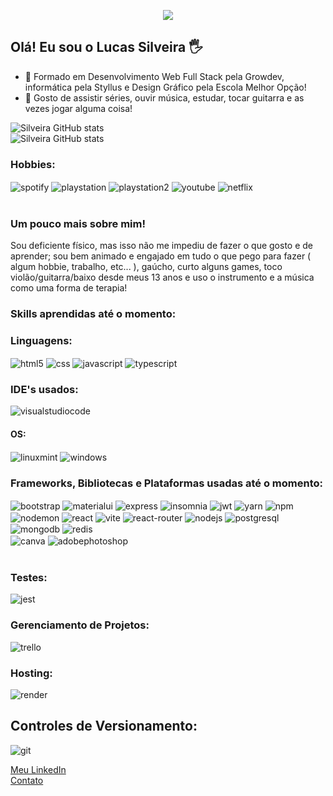 <p align="center"><img src="https://i.imgur.com/A6bWGFl.gif"/></p>

## Olá! Eu sou o Lucas Silveira 🖐️

- 🔭 Formado em Desenvolvimento Web Full Stack pela Growdev, informática pela Styllus e Design Gráfico pela Escola Melhor Opção!
- 👯 Gosto de assistir séries, ouvir música, estudar, tocar guitarra e as vezes jogar alguma coisa!

![Silveira GitHub stats](https://github-readme-stats.vercel.app/api?username=eusouolukkas&theme=blue-green)
<br/>
![Silveira GitHub stats](https://github-readme-stats.vercel.app/api/top-langs/?username=eusouolukkas&theme=blue-green)



### Hobbies:

<div style="display: inline_block">
  <img align="center" alt="spotify" src="https://img.shields.io/badge/Spotify-1ED760?&style=for-the-badge&logo=spotify&logoColor=white" />
  <img align="center" alt="playstation" src="https://img.shields.io/badge/PlayStation-003791?style=for-the-badge&logo=playstation&logoColor=white" />
  <img align="center" alt="playstation2" src="https://img.shields.io/badge/Playstation%202-003791?style=for-the-badge&logo=playstation-2&logoColor=white" />
  <img align="center" alt="youtube" src="https://img.shields.io/badge/YouTube-FF0000?style=for-the-badge&logo=youtube&logoColor=white" /> 
  <img align="center" alt="netflix" src="https://img.shields.io/badge/Netflix-E50914?style=for-the-badge&logo=netflix&logoColor=white" /> 
</div><br/>


### Um pouco mais sobre mim!  

Sou deficiente físico, mas isso não me impediu de fazer o que gosto e de aprender; sou bem animado e engajado em tudo o que pego para fazer ( algum hobbie, trabalho, etc... ), gaúcho, curto alguns games, toco violão/guitarra/baixo desde meus 13 anos e uso o instrumento e a música como uma forma de terapia!

### Skills aprendidas até o momento:

  ### Linguagens:

  <img align="center" alt="html5" src="https://img.shields.io/badge/HTML5-E34F26?style=for-the-badge&logo=html5&logoColor=white" />
  <img align="center" alt="css" src="https://img.shields.io/badge/CSS-239120?&style=for-the-badge&logo=css3&logoColor=white" />
  <img align="center" alt="javascript" src="https://img.shields.io/badge/JavaScript-F7DF1E?style=for-the-badge&logo=javascript&logoColor=black" />
  <img align="center" alt="typescript" src="https://img.shields.io/badge/TypeScript-007ACC?style=for-the-badge&logo=typescript&logoColor=white" /> 
  


### IDE's usados:

<img align="center" alt="visualstudiocode" src="https://img.shields.io/badge/Visual_Studio_Code-0078D4?style=for-the-badge&logo=visual%20studio%20code&logoColor=white" />


#### OS:

<img align="center" alt="linuxmint" src="https://img.shields.io/badge/Linux_Mint-87CF3E?style=for-the-badge&logo=linux-mint&logoColor=white" />
<img align="center" alt="windows" src="https://img.shields.io/badge/Windows-0078D6?style=for-the-badge&logo=windows&logoColor=white" /> 


### Frameworks, Bibliotecas e Plataformas usadas até o momento:

<div style="display: inline_block">
  <img align="center" alt="bootstrap" src="https://img.shields.io/badge/Bootstrap-563D7C?style=for-the-badge&logo=bootstrap&logoColor=white" />
  <img align="center" alt="materialui" src="https://img.shields.io/badge/Material--UI-0081CB?style=for-the-badge&logo=material-ui&logoColor=white" /> 
  <img align="center" alt="express" src="https://img.shields.io/badge/express.js-%23404d59.svg?style=for-the-badge&logo=express&logoColor=%2361DAFB" /> 
  <img align="center" alt="insomnia" src="https://img.shields.io/badge/Insomnia-black?style=for-the-badge&logo=insomnia&logoColor=5849BE" /> 
  <img align="center" alt="jwt" src="https://img.shields.io/badge/JWT-black?style=for-the-badge&logo=JSON%20web%20tokens" /> 
  <img align="center" alt="yarn" src="https://img.shields.io/badge/yarn-%232C8EBB.svg?style=for-the-badge&logo=yarn&logoColor=white" /> 
  <img align="center" alt="npm" src="https://img.shields.io/badge/NPM-%23CB3837.svg?style=for-the-badge&logo=npm&logoColor=white" /> 
  <img align="center" alt="nodemon" src="https://img.shields.io/badge/NODEMON-%23323330.svg?style=for-the-badge&logo=nodemon&logoColor=%BBDEAD" />
  <img align="center" alt="react" src="https://img.shields.io/badge/React-20232A?style=for-the-badge&logo=react&logoColor=61DAFB" />
  <img align="center" alt="vite" src="https://img.shields.io/badge/vite-%23646CFF.svg?style=for-the-badge&logo=vite&logoColor=white" />
  <img align="center" alt="react-router" src="https://img.shields.io/badge/React_Router-CA4245?style=for-the-badge&logo=react-router&logoColor=white" />
  <img align="center" alt="nodejs" src="https://img.shields.io/badge/Node.js-43853D?style=for-the-badge&logo=node.js&logoColor=white" />
  <img align="center" alt="postgresql" src="https://img.shields.io/badge/PostgreSQL-316192?style=for-the-badge&logo=postgresql&logoColor=white" />
  <img align="center" alt="mongodb" src="https://img.shields.io/badge/MongoDB-%234ea94b.svg?style=for-the-badge&logo=mongodb&logoColor=white" />
  <img align="center" alt="redis" src="https://img.shields.io/badge/redis-%23DD0031.svg?&style=for-the-badge&logo=redis&logoColor=white" />
    </br>
    <img align="center" alt="canva" src="https://img.shields.io/badge/Canva-%2300C4CC.svg?&style=for-the-badge&logo=Canva&logoColor=white" />
    <img align="center" alt="adobephotoshop" src="https://img.shields.io/badge/Adobe%20Photoshop-31A8FF?style=for-the-badge&logo=Adobe%20Photoshop&logoColor=black" />
  </div><br/>

  ### Testes:

  <img align="center" alt="jest" src="https://img.shields.io/badge/Jest-323330?style=for-the-badge&logo=Jest&logoColor=white" />

  ### Gerenciamento de Projetos:
  
  <img align="center" alt="trello" src="https://img.shields.io/badge/Trello-%23026AA7.svg?style=for-the-badge&logo=Trello&logoColor=white" />

### Hosting:

<img align="center" alt="render" src="https://img.shields.io/badge/Render-%46E3B7.svg?style=for-the-badge&logo=render&logoColor=white" /> 

## Controles de Versionamento:

<img align="center" alt="git" src="https://img.shields.io/badge/git-%23F05033.svg?style=for-the-badge&logo=git&logoColor=white" /> 



<a href="https://www.linkedin.com/in/lucas-roennau-silveira-b50b05214/">Meu LinkedIn</a>
<br/>
<a href="https://mail.google.com/mail/u/1/#inbox?compose=CllgCJNsvPnRwrJNKMHRbCCgRRLzMflzJSNZjZNXfPsSxClfDpVdzhZJzKDptCFRGFXNrCVvdRL">Contato</a>
